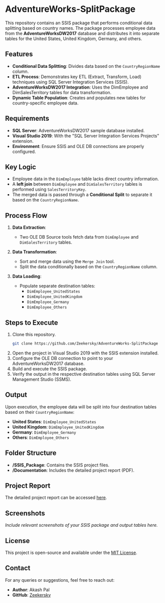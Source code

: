 # AdventureWorks-SplitPackage

This repository contains an SSIS package that performs conditional data splitting based on country names. The package processes employee data from the **AdventureWorksDW2017** database and distributes it into separate tables for the United States, United Kingdom, Germany, and others.

## Features
- **Conditional Data Splitting**: Divides data based on the `CountryRegionName` column.
- **ETL Process**: Demonstrates key ETL (Extract, Transform, Load) techniques using SQL Server Integration Services (SSIS).
- **AdventureWorksDW2017 Integration**: Uses the DimEmployee and DimSalesTerritory tables for data transformation.
- **Dynamic Table Population**: Creates and populates new tables for country-specific employee data.

## Requirements
- **SQL Server**: AdventureWorksDW2017 sample database installed.
- **Visual Studio 2019**: With the "SQL Server Integration Services Projects" extension.
- **Environment**: Ensure SSIS and OLE DB connections are properly configured.

## Key Logic
- Employee data in the `DimEmployee` table lacks direct country information.
- A **left join** between `DimEmployee` and `DimSalesTerritory` tables is performed using `SalesTerritoryKey`.
- The merged data is passed through a **Conditional Split** to separate it based on the `CountryRegionName`.

## Process Flow
1. **Data Extraction**:
   - Two OLE DB Source tools fetch data from `DimEmployee` and `DimSalesTerritory` tables.

2. **Data Transformation**:
   - Sort and merge data using the `Merge Join` tool.
   - Split the data conditionally based on the `CountryRegionName` column.

3. **Data Loading**:
   - Populate separate destination tables:
     - `DimEmployee_UnitedStates`
     - `DimEmployee_UnitedKingdom`
     - `DimEmployee_Germany`
     - `DimEmployee_Others`

## Steps to Execute
1. Clone this repository.
   ```bash
   git clone https://github.com/Zeekersky/AdventureWorks-SplitPackage
   ```
2. Open the project in Visual Studio 2019 with the SSIS extension installed.
3. Configure the OLE DB connection to point to your AdventureWorksDW2017 database.
4. Build and execute the SSIS package.
5. Verify the output in the respective destination tables using SQL Server Management Studio (SSMS).

## Output
Upon execution, the employee data will be split into four destination tables based on their `CountryRegionName`:
- **United States**: `DimEmployee_UnitedStates`
- **United Kingdom**: `DimEmployee_UnitedKingdom`
- **Germany**: `DimEmployee_Germany`
- **Others**: `DimEmployee_Others`

## Folder Structure
- **/SSIS_Package**: Contains the SSIS project files.
- **/Documentation**: Includes the detailed project report (PDF).

## Project Report
The detailed project report can be accessed [here](https://github.com/Zeekersky/AdventureWorks-SplitPackage/blob/main/Project%20Report.pdf).

## Screenshots
*Include relevant screenshots of your SSIS package and output tables here.*

## License
This project is open-source and available under the [MIT License](LICENSE).

## Contact
For any queries or suggestions, feel free to reach out:
- **Author**: Akash Pal
- **GitHub**: [Zeekersky](https://github.com/Zeekersky)
